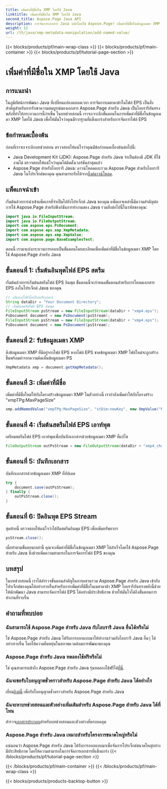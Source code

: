 ```yaml
---
title: เพิ่มค่าที่มีชื่อใน XMP โดยใช้ Java
linktitle: เพิ่มค่าที่มีชื่อใน XMP โดยใช้ Java
second_title: Aspose.Page Java API
description: การจัดการเอกสาร Java หลักโดยใช้ Aspose.Page! เพิ่มค่าที่มีชื่อในข้อมูลเมตา XMP ได้อย่างง่ายดายด้วยคำแนะนำทีละขั้นตอนของเราเพื่อการบูรณาการที่ราบรื่น
weight: 12
url: /th/java/xmp-metadata-manipulation/add-named-value/
---
```


{{< blocks/products/pf/main-wrap-class >}}
{{< blocks/products/pf/main-container >}}
{{< blocks/products/pf/tutorial-page-section >}}

# เพิ่มค่าที่มีชื่อใน XMP โดยใช้ Java

## การแนะนำ
ในภูมิทัศน์การพัฒนา Java ที่เปลี่ยนแปลงตลอดเวลา การจัดการเมตาดาต้าในไฟล์ EPS เป็นสิ่งสำคัญสำหรับการรักษาความสมบูรณ์ของเอกสาร Aspose.Page สำหรับ Java เป็นไลบรารีอันทรงพลังที่ทำให้กระบวนการนี้ง่ายขึ้น ในบทช่วยสอนนี้ เราจะเจาะลึกขั้นตอนในการเพิ่มค่าที่มีชื่อในข้อมูลเมตา XMP โดยใช้ Java เพื่อให้มั่นใจว่าคุณมีรากฐานที่แข็งแกร่งสำหรับการจัดการไฟล์ EPS
## ข้อกำหนดเบื้องต้น
ก่อนที่เราจะเจาะลึกบทช่วยสอน ตรวจสอบให้แน่ใจว่าคุณมีข้อกำหนดเบื้องต้นต่อไปนี้:
- Java Development Kit (JDK): Aspose.Page สำหรับ Java จำเป็นต้องมี JDK ที่ใช้งานได้ ตรวจสอบให้แน่ใจว่าคุณได้ติดตั้งเวอร์ชันล่าสุดแล้ว
- Aspose.Page สำหรับไลบรารี Java: ดาวน์โหลดและรวม Aspose.Page สำหรับไลบรารี Java ในโปรเจ็กต์ของคุณ คุณสามารถรับได้จาก[ลิ้งค์ดาวน์โหลด](https://releases.aspose.com/page/java/).
## แพ็คเกจนำเข้า
เริ่มต้นด้วยการนำเข้าแพ็คเกจที่จำเป็นไปยังโปรเจ็กต์ Java ของคุณ แพ็คเกจเหล่านี้มีความสำคัญต่อการใช้ Aspose.Page สำหรับฟังก์ชันการทำงานของ Java รวมสิ่งต่อไปนี้ในรหัสของคุณ:
```java
import java.io.FileInputStream;
import java.io.FileOutputStream;
import com.aspose.eps.PsDocument;
import com.aspose.eps.xmp.XmpMetadata;
import com.aspose.eps.xmp.XmpValue;
import com.aspose.page.BaseExamplesTest;
```
ตอนนี้ เรามาแบ่งกระบวนการออกเป็นขั้นตอนโดยละเอียดเพื่อเพิ่มค่าที่มีชื่อในข้อมูลเมตา XMP โดยใช้ Aspose.Page สำหรับ Java
## ขั้นตอนที่ 1: เริ่มต้นอินพุตไฟล์ EPS สตรีม
เริ่มต้นด้วยการเริ่มต้นสตรีมไฟล์ EPS อินพุต ขั้นตอนนี้จะกำหนดขั้นตอนสำหรับการโหลดเอกสาร EPS ลงในโปรเจ็กต์ Java ของคุณ
```java
// เส้นทางไปยังไดเร็กทอรีเอกสาร
String dataDir = "Your Document Directory";
// เริ่มต้นสตรีมไฟล์ EPS อินพุต
FileInputStream psStream = new FileInputStream(dataDir + "xmp4.eps");
PsDocument document = new PsDocument(psStream);
FileInputStream psStream = new FileInputStream(dataDir + "xmp4.eps");
PsDocument document = new PsDocument(psStream);
```
## ขั้นตอนที่ 2: รับข้อมูลเมตา XMP
ดึงข้อมูลเมตา XMP ที่มีอยู่จากไฟล์ EPS หากไฟล์ EPS ขาดข้อมูลเมตา XMP ไฟล์ใหม่จะถูกสร้างขึ้นพร้อมค่าจากความคิดเห็นข้อมูลเมตา PS
```java
XmpMetadata xmp = document.getXmpMetadata();
```
## ขั้นตอนที่ 3: เพิ่มค่าที่มีชื่อ
เพิ่มค่าที่มีชื่อใหม่ให้กับโครงสร้างข้อมูลเมตา XMP ในตัวอย่างนี้ เรากำลังเพิ่มค่าให้กับโครงสร้าง "xmpTPg:MaxPageSize"
```java
xmp.addNamedValue("xmpTPg:MaxPageSize", "stDim:newKey", new XmpValue("NewValue"));
```
## ขั้นตอนที่ 4: เริ่มต้นสตรีมไฟล์ EPS เอาท์พุต
เตรียมสตรีมไฟล์ EPS เอาท์พุตเพื่อบันทึกเอกสารด้วยข้อมูลเมตา XMP ที่แก้ไข
```java
FileOutputStream outPsStream = new FileOutputStream(dataDir + "xmp4_changed.eps");
```
## ขั้นตอนที่ 5: บันทึกเอกสาร
บันทึกเอกสารด้วยข้อมูลเมตา XMP ที่อัปเดต
```java
try {
    document.save(outPsStream);
} finally {
    outPsStream.close();
}
```
## ขั้นตอนที่ 6: ปิดอินพุต EPS Stream
สุดท้ายนี้ ตรวจสอบให้แน่ใจว่าได้ปิดสตรีมอินพุต EPS เพื่อเพิ่มทรัพยากร
```java
psStream.close();
```
เมื่อทำตามขั้นตอนเหล่านี้ คุณจะเพิ่มค่าที่มีชื่อในข้อมูลเมตา XMP ได้สำเร็จโดยใช้ Aspose.Page สำหรับ Java ซึ่งช่วยเพิ่มความสามารถในการจัดการไฟล์ EPS ของคุณ
## บทสรุป
ในบทช่วยสอนนี้ เราได้สำรวจขั้นตอนสำคัญในการผสานรวม Aspose.Page สำหรับ Java เข้ากับโปรเจ็กต์ของคุณได้อย่างราบรื่นสำหรับการเพิ่มค่าที่มีชื่อในเมตาดาต้า XMP ไลบรารีอันทรงพลังนี้ช่วยให้นักพัฒนา Java สามารถจัดการไฟล์ EPS ได้อย่างมีประสิทธิภาพ ช่วยให้มั่นใจได้ถึงขั้นตอนการทำงานที่ราบรื่น
## คำถามที่พบบ่อย
### ฉันสามารถใช้ Aspose.Page สำหรับ Java กับไลบรารี Java อื่นได้หรือไม่
ใช่ Aspose.Page สำหรับ Java ได้รับการออกแบบมาให้ทำงานร่วมกับไลบรารี Java อื่นๆ ได้อย่างราบรื่น โดยให้ความยืดหยุ่นในสภาพแวดล้อมการพัฒนาของคุณ
### Aspose.Page สำหรับ Java ทดลองใช้ฟรีหรือไม่
 ใช่ คุณสามารถเข้าถึง Aspose.Page สำหรับ Java รุ่นทดลองใช้ฟรีได้[ที่นี่](https://releases.aspose.com/).
### ฉันจะขอรับใบอนุญาตชั่วคราวสำหรับ Aspose.Page สำหรับ Java ได้อย่างไร
 เยี่ยม[ลิงค์นี้](https://purchase.aspose.com/temporary-license/) เพื่อรับใบอนุญาตชั่วคราวสำหรับ Aspose.Page สำหรับ Java
### ฉันจะหาบทช่วยสอนและตัวอย่างเพิ่มเติมสำหรับ Aspose.Page สำหรับ Java ได้ที่ไหน
 สำรวจ[เอกสารประกอบ](https://reference.aspose.com/page/java/)สำหรับบทช่วยสอนและตัวอย่างที่ครอบคลุม
### Aspose.Page สำหรับ Java เหมาะสำหรับโครงการขนาดใหญ่หรือไม่
แน่นอนว่า Aspose.Page สำหรับ Java ได้รับการออกแบบมาเพื่อจัดการโปรเจ็กต์ขนาดใหญ่อย่างมีประสิทธิภาพ โดยให้ความสามารถในการจัดการเอกสารที่แข็งแกร่ง
{{< /blocks/products/pf/tutorial-page-section >}}

{{< /blocks/products/pf/main-container >}}
{{< /blocks/products/pf/main-wrap-class >}}

{{< blocks/products/products-backtop-button >}}
